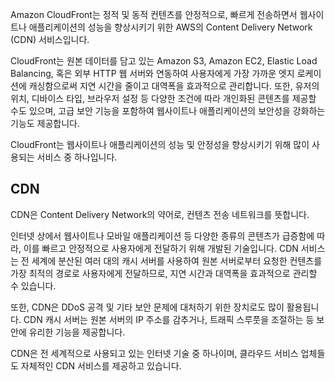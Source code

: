 Amazon CloudFront는 정적 및 동적 컨텐츠를 안정적으로, 빠르게 전송하면서 웹사이트나 애플리케이션의 성능을 향상시키기 위한 AWS의 Content Delivery Network (CDN) 서비스입니다.

CloudFront는 원본 데이터를 담고 있는 Amazon S3, Amazon EC2, Elastic Load Balancing, 혹은 외부 HTTP 웹 서버와 연동하여 사용자에게 가장 가까운 엣지 로케이션에 캐싱함으로써 지연 시간을 줄이고 대역폭을 효과적으로 관리합니다. 또한, 유저의 위치, 디바이스 타입, 브라우저 설정 등 다양한 조건에 따라 개인화된 콘텐츠를 제공할 수도 있으며, 고급 보안 기능을 포함하여 웹사이트나 애플리케이션의 보안성을 강화하는 기능도 제공합니다.

CloudFront는 웹사이트나 애플리케이션의 성능 및 안정성을 향상시키기 위해 많이 사용되는 서비스 중 하나입니다.

## CDN

CDN은 Content Delivery Network의 약어로, 컨텐츠 전송 네트워크를 뜻합니다.

인터넷 상에서 웹사이트나 모바일 애플리케이션 등 다양한 종류의 콘텐츠가 급증함에 따라, 이를 빠르고 안정적으로 사용자에게 전달하기 위해 개발된 기술입니다. CDN 서비스는 전 세계에 분산된 여러 대의 캐시 서버를 사용하여 원본 서버로부터 요청한 컨텐츠를 가장 최적의 경로로 사용자에게 전달하므로, 지연 시간과 대역폭을 효과적으로 관리할 수 있습니다.

또한, CDN은 DDoS 공격 및 기타 보안 문제에 대처하기 위한 장치로도 많이 활용됩니다. CDN 캐시 서버는 원본 서버의 IP 주소를 감추거나, 트래픽 스루풋을 조절하는 등 보안에 유리한 기능을 제공합니다.

CDN은 전 세계적으로 사용되고 있는 인터넷 기술 중 하나이며, 클라우드 서비스 업체들도 자체적인 CDN 서비스를 제공하고 있습니다.

